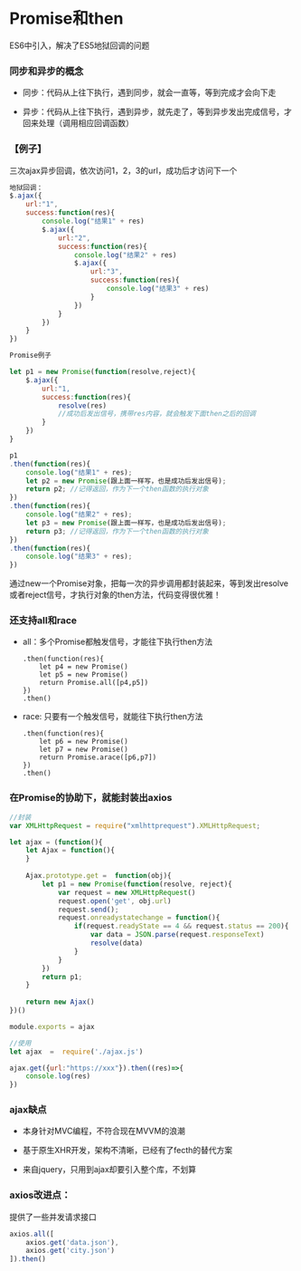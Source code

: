 # Promise和then

ES6中引入，解决了ES5地狱回调的问题

### 同步和异步的概念
- 同步：代码从上往下执行，遇到同步，就会一直等，等到完成才会向下走

- 异步：代码从上往下执行，遇到异步，就先走了，等到异步发出完成信号，才回来处理（调用相应回调函数）

### 【例子】
三次ajax异步回调，依次访问1，2，3的url，成功后才访问下一个
```js
地狱回调：
$.ajax({
    url:"1",
    success:function(res){
        console.log("结果1" + res)
        $.ajax({
            url:"2",
            success:function(res){
                console.log("结果2" + res)
                $.ajax({
                    url:"3",
                    success:function(res){
                        console.log("结果3" + res)
                    }
                })
            }
        })
    }
})
```

```js
Promise例子

let p1 = new Promise(function(resolve,reject){
    $.ajax({
        url:"1,
        success:function(res){
            resolve(res)  
            //成功后发出信号，携带res内容，就会触发下面then之后的回调
        }
    })
}

p1
.then(function(res){
    console.log("结果1" + res);
    let p2 = new Promise(跟上面一样写，也是成功后发出信号);
    return p2; //记得返回，作为下一个then函数的执行对象
})
.then(function(res){
    console.log("结果2" + res);
    let p3 = new Promise(跟上面一样写，也是成功后发出信号);
    return p3; //记得返回，作为下一个then函数的执行对象
})
.then(function(res){
    console.log("结果3" + res);
})
```

通过new一个Promise对象，把每一次的异步调用都封装起来，等到发出resolve或者reject信号，才执行对象的then方法，代码变得很优雅！


### 还支持all和race

- all：多个Promise都触发信号，才能往下执行then方法
    ```
    .then(function(res){
        let p4 = new Promise()
        let p5 = new Promise()
        return Promise.all([p4,p5])
    })
    .then()
    ```

- race: 只要有一个触发信号，就能往下执行then方法
    ```
    .then(function(res){
        let p6 = new Promise()
        let p7 = new Promise()
        return Promise.arace([p6,p7])
    })
    .then()
    ```

### 在Promise的协助下，就能封装出axios

```js
//封装
var XMLHttpRequest = require("xmlhttprequest").XMLHttpRequest;

let ajax = (function(){
    let Ajax = function(){
    }
    
    Ajax.prototype.get =  function(obj){
        let p1 = new Promise(function(resolve, reject){
            var request = new XMLHttpRequest()
            request.open('get', obj.url)
            request.send();
            request.onreadystatechange = function(){
                if(request.readyState == 4 && request.status == 200){
                    var data = JSON.parse(request.responseText)
                    resolve(data)
                }
            }            
        })
        return p1;
    }
    
    return new Ajax()    
})()

module.exports = ajax
```

```js
//使用
let ajax  =  require('./ajax.js')

ajax.get({url:"https://xxx"}).then((res)=>{
    console.log(res)
})
```

### ajax缺点

- 本身针对MVC编程，不符合现在MVVM的浪潮

- 基于原生XHR开发，架构不清晰，已经有了fecth的替代方案

- 来自jquery，只用到ajax却要引入整个库，不划算

### axios改进点：

提供了一些并发请求接口

```js
axios.all([
    axios.get('data.json'),
    axios.get('city.json')
]).then()
```
